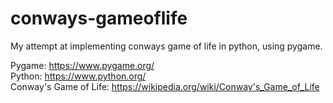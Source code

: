 # conways-gameoflife
My attempt at implementing conways game of life in python, using pygame.

Pygame: https://www.pygame.org/  
Python: https://www.python.org/  
Conway's Game of Life: https://wikipedia.org/wiki/Conway's_Game_of_Life  
